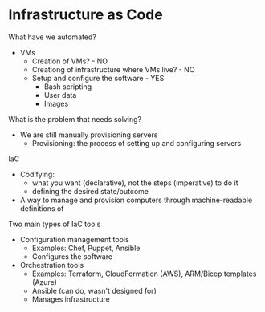 # Infrastructure as Code

What have we automated?
- VMs
  - Creation of VMs? - NO
  - Creationg of infrastructure where VMs live? - NO
  - Setup and configure the software - YES
    - Bash scripting
    - User data
    - Images

What is the problem that needs solving?
- We are still manually provisioning servers
  - Provisioning: the process of setting up and configuring servers

IaC 
- Codifying: 
  - what you want (declarative), not the steps (imperative) to do it
  - defining the desired state/outcome
- A way to manage and provision computers through machine-readable definitions of 

Two main types of IaC tools
- Configuration management tools
  - Examples: Chef, Puppet, Ansible
  - Configures the software
- Orchestration tools
  - Examples: Terraform, CloudFormation (AWS), ARM/Bicep templates (Azure)
  - Ansible (can do, wasn't designed for)
  - Manages infrastructure
